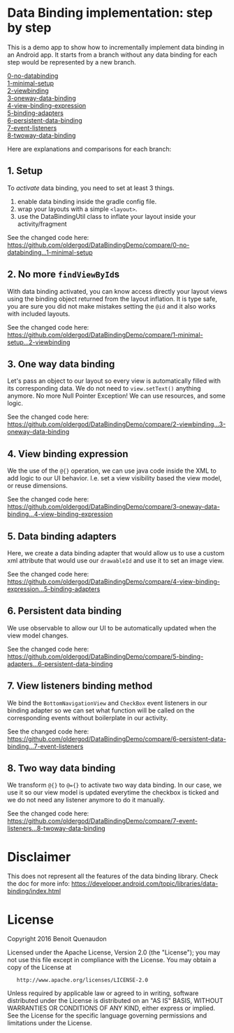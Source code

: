 # Data Binding implementation: step by step

This is a demo app to show how to incrementally implement data binding in an Android app.
It starts from a branch without any data binding for each step would be represented by a new branch.

[0-no-databinding](https://github.com/oldergod/DataBindingDemo/tree/0-no-databinding)  
[1-minimal-setup](https://github.com/oldergod/DataBindingDemo/tree/1-minimal-setup)  
[2-viewbinding](https://github.com/oldergod/DataBindingDemo/tree/2-viewbinding)  
[3-oneway-data-binding](https://github.com/oldergod/DataBindingDemo/tree/3-oneway-data-binding)  
[4-view-binding-expression](https://github.com/oldergod/DataBindingDemo/tree/4-view-binding-expression)  
[5-binding-adapters](https://github.com/oldergod/DataBindingDemo/tree/5-binding-adapters)  
[6-persistent-data-binding](https://github.com/oldergod/DataBindingDemo/tree/6-persistent-data-binding)  
[7-event-listeners](https://github.com/oldergod/DataBindingDemo/tree/7-event-listeners)  
[8-twoway-data-binding](https://github.com/oldergod/DataBindingDemo/tree/8-twoway-data-binding)  

Here are explanations and comparisons for each branch:

## 1. Setup

To _activate_ data binding, you need to set at least 3 things.

 1. enable data binding inside the gradle config file.
 2. wrap your layouts with a simple `<layout>`.
 3. use the DataBindingUtil class to inflate your layout inside your activity/fragment

See the changed code here: https://github.com/oldergod/DataBindingDemo/compare/0-no-databinding...1-minimal-setup

## 2. No more `findViewById`s

With data binding activated, you can know access directly your layout views using the binding object returned from the layout inflation.
It is type safe, you are sure you did not make mistakes setting the `@id` and it also works with included layouts.

See the changed code here: https://github.com/oldergod/DataBindingDemo/compare/1-minimal-setup...2-viewbinding

## 3. One way data binding

Let's pass an object to our layout so every view is automatically filled with its corresponding data. We do not need to `view.setText()` anything anymore.
No more Null Pointer Exception! We can use resources, and some logic.

See the changed code here: https://github.com/oldergod/DataBindingDemo/compare/2-viewbinding...3-oneway-data-binding

## 4. View binding expression

We the use of the `@{}` operation, we can use java code inside the XML to add logic to our UI behavior. I.e. set a view visibility based the view model, or reuse dimensions.

See the changed code here: https://github.com/oldergod/DataBindingDemo/compare/3-oneway-data-binding...4-view-binding-expression

## 5. Data binding adapters

Here, we create a data binding adapter that would allow us to use a custom xml attribute that would use our `drawableId` and use it to set an image view.

See the changed code here: https://github.com/oldergod/DataBindingDemo/compare/4-view-binding-expression...5-binding-adapters

## 6. Persistent data binding

We use observable to allow our UI to be automatically updated when the view model changes.

See the changed code here: https://github.com/oldergod/DataBindingDemo/compare/5-binding-adapters...6-persistent-data-binding

## 7. View listeners binding method

We bind the `BottomNavigationView` and `CheckBox` event listeners in our binding adapter so we can set what function will be called on the corresponding events without boilerplate in our activity.

See the changed code here: https://github.com/oldergod/DataBindingDemo/compare/6-persistent-data-binding...7-event-listeners

## 8. Two way data binding

We transform `@{}` to `@={}` to activate two way data binding. In our case, we use it so our view model is updated everytime the checkbox is ticked and we do not need any listener anymore to do it manually.

See the changed code here: https://github.com/oldergod/DataBindingDemo/compare/7-event-listeners...8-twoway-data-binding

# Disclaimer

This does not represent all the features of the data binding library. Check the doc for more info: https://developer.android.com/topic/libraries/data-binding/index.html

# License

   Copyright 2016 Benoit Quenaudon

   Licensed under the Apache License, Version 2.0 (the "License");
   you may not use this file except in compliance with the License.
   You may obtain a copy of the License at

       http://www.apache.org/licenses/LICENSE-2.0

   Unless required by applicable law or agreed to in writing, software
   distributed under the License is distributed on an "AS IS" BASIS,
   WITHOUT WARRANTIES OR CONDITIONS OF ANY KIND, either express or implied.
   See the License for the specific language governing permissions and
   limitations under the License.